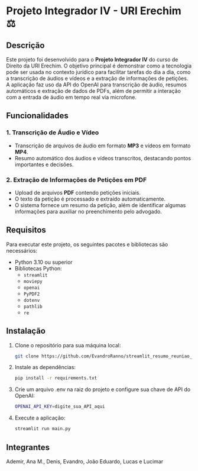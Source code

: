 # Projeto Integrador IV - URI Erechim ⚖️


## Descrição

Este projeto foi desenvolvido para o **Projeto Integrador IV** do curso de Direito da URI Erechim. O objetivo principal é demonstrar como a tecnologia pode ser usada no contexto jurídico para facilitar tarefas do dia a dia, como a transcrição de áudios e vídeos e a extração de informações de petições. A aplicação faz uso da API do OpenAI para transcrição de áudio, resumos automáticos e extração de dados de PDFs, além de permitir a interação com a entrada de áudio em tempo real via microfone.


## Funcionalidades

### 1. **Transcrição de Áudio e Vídeo**
   - Transcrição de arquivos de áudio em formato **MP3** e vídeos em formato **MP4**.
   - Resumo automático dos áudios e vídeos transcritos, destacando pontos importantes e decisões.

### 2. **Extração de Informações de Petições em PDF**
   - Upload de arquivos **PDF** contendo petições iniciais.
   - O texto da petição é processado e extraído automaticamente.
   - O sistema fornece um resumo da petição, além de identificar algumas informações para auxiliar no preenchimento pelo advogado.


## Requisitos

Para executar este projeto, os seguintes pacotes e bibliotecas são necessários:

- Python 3.10 ou superior
- Bibliotecas Python:
  - `streamlit`
  - `moviepy`
  - `openai`
  - `PyPDF2`
  - `dotenv`
  - `pathlib`
  - `re`

## Instalação

1. Clone o repositório para sua máquina local:
   ```bash
   git clone https://github.com/EvandroRanno/streamlit_resumo_reuniao_deploy.git

2. Instale as dependências:
   ```bash
   pip install -r requirements.txt

3. Crie um arquivo .env na raiz do projeto e configure sua chave de API do OpenAI:
   ```bash
   OPENAI_API_KEY=digite_sua_API_aqui

4. Execute a aplicação:
   ```bash
   streamlit run main.py

## Integrantes
Ademir, Ana M., Denis, Evandro, João Eduardo, Lucas e Lucimar
